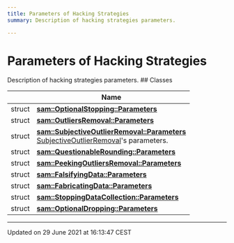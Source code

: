 ```yaml
---
title: Parameters of Hacking Strategies
summary: Description of hacking strategies parameters. 

---
```


# Parameters of Hacking Strategies

Description of hacking strategies parameters. ## Classes

|                | Name           |
| -------------- | -------------- |
| struct | **[sam::OptionalStopping::Parameters](/doxygen/Classes/structsam_1_1_optional_stopping_1_1_parameters/)**  |
| struct | **[sam::OutliersRemoval::Parameters](/doxygen/Classes/structsam_1_1_outliers_removal_1_1_parameters/)**  |
| struct | **[sam::SubjectiveOutlierRemoval::Parameters](/doxygen/Classes/structsam_1_1_subjective_outlier_removal_1_1_parameters/)** <br>[SubjectiveOutlierRemoval](/doxygen/Classes/classsam_1_1_subjective_outlier_removal/)'s parameters.  |
| struct | **[sam::QuestionableRounding::Parameters](/doxygen/Classes/structsam_1_1_questionable_rounding_1_1_parameters/)**  |
| struct | **[sam::PeekingOutliersRemoval::Parameters](/doxygen/Classes/structsam_1_1_peeking_outliers_removal_1_1_parameters/)**  |
| struct | **[sam::FalsifyingData::Parameters](/doxygen/Classes/structsam_1_1_falsifying_data_1_1_parameters/)**  |
| struct | **[sam::FabricatingData::Parameters](/doxygen/Classes/structsam_1_1_fabricating_data_1_1_parameters/)**  |
| struct | **[sam::StoppingDataCollection::Parameters](/doxygen/Classes/structsam_1_1_stopping_data_collection_1_1_parameters/)**  |
| struct | **[sam::OptionalDropping::Parameters](/doxygen/Classes/structsam_1_1_optional_dropping_1_1_parameters/)**  |






-------------------------------

Updated on 29 June 2021 at 16:13:47 CEST